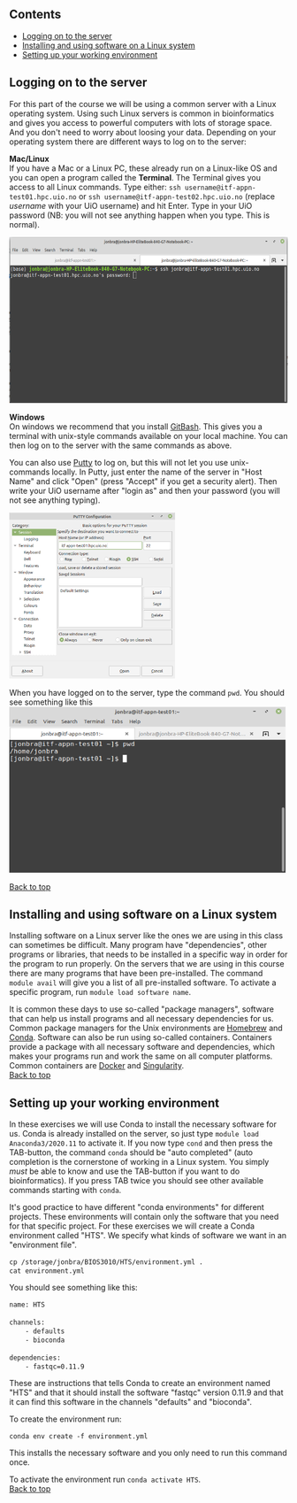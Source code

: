 ## Contents
- [Logging on to the server](#logging-on-to-the-server)
- [Installing and using software on a Linux system](#installing-and-using-software-on-a-linux-system)
- [Setting up your working environment](#setting-up-your-working-environment)


## Logging on to the server
For this part of the course we will be using a common server with a Linux operating system. Using such Linux servers is common in bioinformatics and gives you access to powerful computers with lots of storage space. And you don't need to worry about loosing your data. Depending on your operating system there are different ways to log on to the server:  

**Mac/Linux**  
If you have a Mac or a Linux PC, these already run on a Linux-like OS and you can open a program called the **Terminal**. The Terminal gives you access to all Linux commands. Type either: `ssh username@itf-appn-test01.hpc.uio.no` or `ssh username@itf-appn-test02.hpc.uio.no` (replace *username* with your UiO username) and hit Enter. Type in your UiO password (NB: you will not see anything happen when you type. This is normal).  

<img src="/images/terminal.png" width="600" height="300">

**Windows**  
On windows we recommend that you install [GitBash](https://gitforwindows.org/). This gives you a terminal with unix-style commands available on your local machine. You can then log on to the server with the same commands as above.  

You can also use [Putty](https://putty.org/) to log on, but this will not let you use unix-commands locally. In Putty, just enter the name of the server in "Host Name" and click "Open" (press "Accept" if you get a security alert). Then write your UiO username after "login as" and then your password (you will not see anything typing).  

<img src="/images/putty.png" width="300" height="300">  

When you have logged on to the server, type the command `pwd`. You should see something like this
<img src="/images/terminal_2.png" width="500" height="300">  

[Back to top](#contents)

## Installing and using software on a Linux system
Installing software on a Linux server like the ones we are using in this class can sometimes be difficult. Many program have "dependencies", other programs or libraries, that needs to be installed in a specific way in order for the program to run properly. On the servers that we are using in this course there are many programs that have been pre-installed. The command `module avail` will give you a list of all pre-installed software. To activate a specific program, run `module load software name`. 

It is common these days to use so-called "package managers", software that can help us install programs and all necessary dependencies for us. Common package managers for the Unix environments are [Homebrew](https://brew.sh/) and [Conda](https://anaconda.org/). Software can also be run using so-called containers. Containers provide a package with all necessary software and dependencies, which makes your programs run and work the same on all computer platforms. Common containers are [Docker](https://www.docker.com/) and [Singularity](https://sylabs.io/guides/3.0/user-guide/index.html#).  
[Back to top](#contents)

## Setting up your working environment
In these exercises we will use Conda to install the necessary software for us. Conda is already installed on the server, so just type `module load Anaconda3/2020.11` to activate it. If you now type `cond` and then press the TAB-button, the command `conda` should be "auto completed" (auto completion is the cornerstone of working in a Linux system. You simply *must* be able to know and use the TAB-button if you want to do bioinformatics). If you press TAB twice you should see other available commands starting with `conda`.  

It's good practice to have different "conda environments" for different projects. These environments will contain only the software that you need for that specific project. For these exercises we will create a Conda environment called "HTS". We specify what kinds of software we want in an "environment file". 

```
cp /storage/jonbra/BIOS3010/HTS/environment.yml .
cat environment.yml
```

You should see something like this:
```
name: HTS

channels:
    - defaults
    - bioconda

dependencies:
    - fastqc=0.11.9
```

These are instructions that tells Conda to create an environment named "HTS" and that it should install the software "fastqc" version 0.11.9 and that it can find this software in the channels "defaults" and "bioconda".   

To create the environment run:
```
conda env create -f environment.yml
```
This installs the necessary software and you only need to run this command once. 

To activate the environment run `conda activate HTS`.  
[Back to top](#contents)
